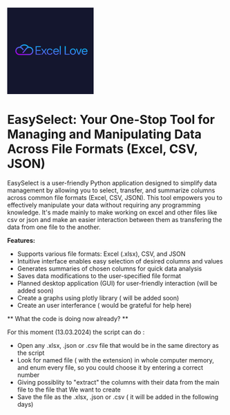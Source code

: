 ![EasySelect Logo](https://github.com/czekem/excel_love/blob/main/ec777f4a74014805b9f40ca39caedbdd.png)





# EasySelect: Your One-Stop Tool for Managing and Manipulating Data Across File Formats (Excel, CSV, JSON)

EasySelect is a user-friendly Python application designed to simplify data management by allowing you to select, transfer, and summarize columns across common file formats (Excel, CSV, JSON). This tool empowers you to effectively manipulate your data without requiring any programming knowledge. It's made mainly to make working on excel and other files like csv or json and make an easier interaction between them as transfering the data
from one file to the another.

**Features:**

* Supports various file formats: Excel (.xlsx), CSV, and JSON
* Intuitive interface enables easy selection of desired columns and values
* Generates summaries of chosen columns for quick data analysis
* Saves data modifications to the user-specified file format
* Planned desktop application (GUI) for user-friendly interaction (will be added soon)
* Create a graphs using plotly library ( will be added soon)
* Create an user interferance ( would be grateful for help here)

** What the code is doing now already? **

For this moment (13.03.2024) the script can do :

* Open any .xlsx, .json or .csv file that would be in the same directory as the script
* Look for named file ( with the extension) in whole computer memory, and enum every file, so you  could choose it by entering a correct number
* Giving possiblity to "extract" the columns with their data from the main file to the file that We want to create
* Save the file as the .xlsx, .json or .csv ( it will be added in the following days)


  
